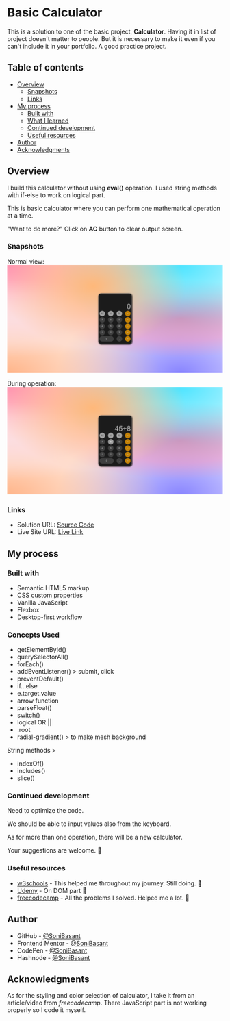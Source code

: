 # Basic Calculator

This is a solution to one of the basic project, **Calculator**. Having it in list of project doesn't matter to people. But it is necessary to make it even if you can't include it in your portfolio. A good practice project.

## Table of contents

- [Overview](#overview)
  - [Snapshots](#snapshots)
  - [Links](#links)
- [My process](#my-process)
  - [Built with](#built-with)
  - [What I learned](#what-i-learned)
  - [Continued development](#continued-development)
  - [Useful resources](#useful-resources)
- [Author](#author)
- [Acknowledgments](#acknowledgments)

## Overview

I build this calculator without using **eval()** operation. I used string methods with if-else to work on logical part.

This is basic calculator where you can perform one mathematical operation at a time.

"Want to do more?" Click on **AC** button to clear output screen.

### Snapshots

Normal view:
![calculator](Images/Basic-Calculator-snap-1.png)

During operation:
![calculator](Images/Basic-Calculator-snap-2.png)

### Links

- Solution URL: [Source Code](https://github.com/SoniBasant/Vanilla-JavaScript-Projects/tree/main/A5.%20Basic%20Calculator)
- Live Site URL: [Live Link](https://sonibasant.github.io/Vanilla-JavaScript-Projects/A5.%20Basic%20Calculator/calculator.html)

## My process

### Built with

- Semantic HTML5 markup
- CSS custom properties
- Vanilla JavaScript
- Flexbox
- Desktop-first workflow

### Concepts Used

- getElementById()
- querySelectorAll()
- forEach()
- addEventListener() > submit, click
- preventDefault()
- if...else
- e.target.value
- arrow function
- parseFloat()
- switch()
- logical OR ||
- :root
- radial-gradient() > to make mesh background

String methods >

- indexOf()
- includes()
- slice()

### Continued development

Need to optimize the code.

We should be able to input values also from the keyboard.

As for more than one operation, there will be a new calculator.

Your suggestions are welcome. 🙌

### Useful resources

- [w3schools](https://www.w3schools.com) - This helped me throughout my journey. Still doing. 🙂
- [Udemy](https://www.udemy.com/course/50-projects-50-days/) - On DOM part 🤝
- [freecodecamp](https://www.freecodecamp.org/) - All the problems I solved. Helped me a lot. 🙌

## Author

- GitHub - [@SoniBasant](https://github.com/SoniBasant)
- Frontend Mentor - [@SoniBasant](https://www.frontendmentor.io/profile/SoniBasant)
- CodePen - [@SoniBasant](https://codepen.io/sonibasant)
- Hashnode - [@SoniBasant](https://sonibasant.hashnode.dev/)

## Acknowledgments

As for the styling and color selection of calculator, I take it from an article/video from _freecodecamp_. There JavaScript part is not working properly so I code it myself.
